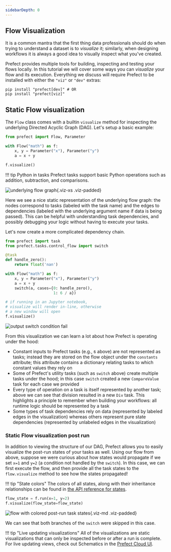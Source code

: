 ```yaml
---
sidebarDepth: 0
---
```


## Flow Visualization

It is a common mantra that the first thing data professionals should do when trying to understand a dataset is to _visualize_ it; similarly, when designing workflows it is always a good idea to visually inspect what you've created.

Prefect provides multiple tools for building, inspecting and testing your flows locally. In this tutorial we will cover some ways you can _visualize_ your flow and its execution. Everything we discuss will require Prefect to be installed with either the `"viz"` or `"dev"` extras:

```
pip install "prefect[dev]" # OR
pip install "prefect[viz]"
```

## Static Flow visualization

The `Flow` class comes with a builtin `visualize` method for inspecting the underlying Directed Acyclic Graph (DAG). Let's setup a basic example:

```python
from prefect import Flow, Parameter

with Flow("math") as f:
    x, y = Parameter("x"), Parameter("y")
    a = x + y

f.visualize()
```

!!! tip Python in tasks
    Prefect tasks support basic Python operations such as addition, subtraction, and comparisons.

![underlying flow graph](/img/output_1_0.svg){.viz-xs .viz-padded}

Here we see a nice static representation of the underlying flow graph: the nodes correspond to tasks (labeled with the task name) and the edges to dependencies (labeled with the underlying argument name if data is being passed). This can be helpful with understanding task dependencies, and possibly debugging your logic without having to execute your tasks.

Let's now create a more complicated dependency chain.

```python
from prefect import task
from prefect.tasks.control_flow import switch

@task
def handle_zero():
    return float('nan')

with Flow("math") as f:
    x, y = Parameter("x"), Parameter("y")
    a = x + y
    switch(a, cases={0: handle_zero(),
                     1: 6 / a})

# if running in an Jupyter notebook, 
# visualize will render in-line, otherwise
# a new window will open
f.visualize()
```

![output switch condition fail](/img/output_5_0.svg)

From this visualization we can learn a lot about how Prefect is operating under the hood:

- Constant inputs to Prefect tasks (e.g., `6` above) are not represented as tasks; instead they are stored on the flow object under the `constants` attribute; this attribute contains a dictionary relating tasks to which constant values they rely on
- Some of Prefect's utility tasks (such as `switch` above) create multiple tasks under the hood; in this case `switch` created a new `CompareValue` task for each case we provided
- Every type of operation on a task is itself represented by another task; above we can see that division resulted in a new `Div` task. This highlights a principle to remember when building your workflows: all runtime logic should be represented by a task
- Some types of task dependencies rely on data (represented by labeled edges in the visualization) whereas others represent pure state dependencies (represented by unlabeled edges in the visualization)

### Static Flow visualization post run

In addition to viewing the structure of our DAG, Prefect allows you to easily visualize the post-run states of your tasks as well. Using our flow from above, suppose we were curious about how states would propagate if we set `x=1` and `y=2` (a condition not handled by the `switch`). In this case, we can first execute the flow, and then provide all the task states to the `flow.visualize` method to see how the states propagated!

!!! tip "State colors"
    The colors of all states, along with their inheritance relationships can be found in [the API reference for states](/api-ref/latest/engine/state/).


```python
flow_state = f.run(x=1, y=2)
f.visualize(flow_state=flow_state)
```

![flow with colored post-run task states](/img/flow_visualize_colors.svg){.viz-md .viz-padded}

We can see that both branches of the `switch` were skipped in this case.

!!! tip "Live updating visualizations"
    All of the visualizations are static visualizations that can only be inspected before or after a run is complete.  For live updating views, check out Schematics in the [Prefect Cloud UI](/orchestration/ui/flow-run/#schematic).

